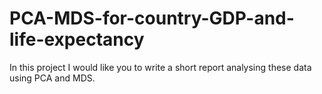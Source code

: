 # PCA-MDS-for-country-GDP-and-life-expectancy
In this project I would like you to write a short report analysing these data using PCA and MDS.

